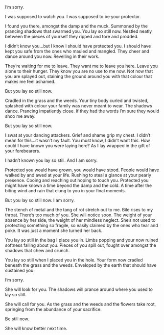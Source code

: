 I’m sorry.

I was supposed to watch you. I was supposed to be your protector. 

I found you there, amongst the damp and the muck. Summoned by the prancing shadows that swarmed you. You lay so still now. Nestled neatly between the pieces of yourself they ripped and tore and prodded. 

I didn’t know you…but I know I should have protected you. I should have kept you safe from the ones who mauled and mangled. They cheer and dance around you now. Revelling in their work. 

They’re waiting for me to leave. They want me to leave you here. Leave you alone to their hunger. They know you are no use to me now. Not now that you are splayed out, staining the ground around you with that colour that makes me feel ashamed. 

But you lay so still now. 

Cradled in the grass and the weeds. Your tiny body curled and twisted, splashed with colour your family was never meant to wear. The shadows dance. Prancing impatiently close. If they had the words I’m sure they would shoo me away.

But you lay so still now.

I swat at your dancing attackers. Grief and shame grip my chest. I didn’t mean for this…it wasn’t my fault. You must know, I didn’t want this. How could I have known you were laying here? As I lay wrapped in the gift of your forebearers. 

I hadn’t known you lay so still.
And I am sorry.

Protected you would have grown, you would have stood. People would have walked by and awed at your life. Rushing to steal a glance at your pearly presence. Cooing and reaching out hoping to touch you. Protected you might have known a time beyond the damp and the cold. A time after the biting wind and rain that clung to you in your final moments.

But you lay so still now. 
I am sorry. 

The stench of metal and the tang of rot stretch out to me. Bile rises to my throat. There’s too much of you. She will notice soon. The weight of your absence by her side, the weight of her mindless neglect. She’s not used to protecting something so fragile, so easily claimed by the ones who tear and poke. It was just a moment she turned her back.

You lay so still in the bag I place you in. 
Limbs popping and your now ruined softness falling about you. Pieces of you spill out, fought over amongst the shadows that chew and crunch. 

You lay so still when I placed you in the hole.
Your form now cradled beneath the grass and the weeds. Enveloped by the earth that should have sustained you.

I’m sorry.

She will look for you. 
The shadows will prance around where you used to lay so still. 

She will call for you. 
As the grass and the weeds and the flowers take root, springing from the abundance of your sacrifice. 

Be still now.

She will know better next time.